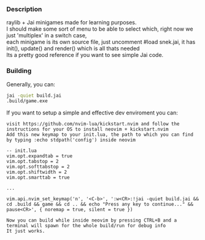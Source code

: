 ### Description
raylib + Jai minigames made for learning purposes. </br>
I should make some sort of menu to be able to select which, right now we just 'multiplex' in a switch case, </br>
each minigame is its own source file, just uncomment #load snek.jai, it has init(), update() and render() which is all thats needed </br>
Its a pretty good reference if you want to see simple Jai code. </br>


### Building
Generally, you can:
```sh
jai -quiet build.jai
.build/game.exe
```

If you want to setup a simple and effective dev enviroment you can:
```
visit https://github.com/nvim-lua/kickstart.nvim and follow the instructions for your OS to install neovim + kickstart.nvim
Add this new keymap to your init.lua, the path to which you can find by typing :echo stdpath('config') inside neovim

-- init.lua
vim.opt.expandtab = true
vim.opt.tabstop = 2
vim.opt.softtabstop = 2
vim.opt.shiftwidth = 2
vim.opt.smarttab = true

...

vim.api.nvim_set_keymap('n', '<C-b>', ':w<CR>:!jai -quiet build.jai && cd .build && game && cd .. && echo "Press any key to continue..." && pause<CR>', { noremap = true, silent = true })

Now you can build while inside neovim by pressing CTRL+B and a terminal will spawn for the whole build/run for debug info
It just works.
```

